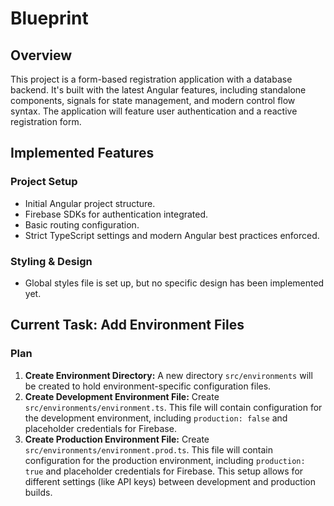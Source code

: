 # Blueprint

## Overview

This project is a form-based registration application with a database backend. It's built with the latest Angular features, including standalone components, signals for state management, and modern control flow syntax. The application will feature user authentication and a reactive registration form.

## Implemented Features

### Project Setup
- Initial Angular project structure.
- Firebase SDKs for authentication integrated.
- Basic routing configuration.
- Strict TypeScript settings and modern Angular best practices enforced.

### Styling & Design
- Global styles file is set up, but no specific design has been implemented yet.

## Current Task: Add Environment Files

### Plan
1.  **Create Environment Directory:** A new directory `src/environments` will be created to hold environment-specific configuration files.
2.  **Create Development Environment File:** Create `src/environments/environment.ts`. This file will contain configuration for the development environment, including `production: false` and placeholder credentials for Firebase.
3.  **Create Production Environment File:** Create `src/environments/environment.prod.ts`. This file will contain configuration for the production environment, including `production: true` and placeholder credentials for Firebase. This setup allows for different settings (like API keys) between development and production builds.
